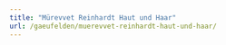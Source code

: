 ```yaml
---
title: "Mürevvet Reinhardt Haut und Haar"
url: /gaeufelden/muerevvet-reinhardt-haut-und-haar/
---
```

